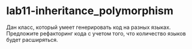 # lab11-inheritance_polymorphism
Дан класс, который умеет генерировать код на разных языках. Предложите рефакторинг кода с учетом того, что количество языков будет расширяться.
